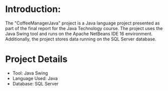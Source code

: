 # Introduction:
The "CoffeeManagerJava" project is a Java language project presented as part of the final report for the Java Technology course. The project uses the Java Swing tool and runs on the Apache NetBeans IDE 16 environment. Additionally, the project stores data running on the SQL Server database.
# Project Details
- Tool: Java Swing
- Language Used: Java
- Database: SQL Server

